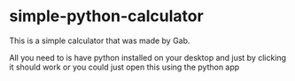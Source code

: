 # simple-python-calculator
This is a simple calculator that was made by Gab.


All you need to is have python installed on your desktop and just by clicking it should work or you could just open this using the python app
